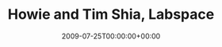 ---
templateKey: event
guid: 0894b315-6eab-11ea-99c5-002590d1d1b0
date: 2009-07-25T00:00:00+00:00
eventTime: 'none'
title: Howie and Tim Shia, Labspace
artist: Howie and Tim Shia
city: Toronto
venue: Labspace
group: PPF House
guests: CANCELLED
---